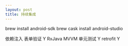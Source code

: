 ```yaml
---
layout: post
title: 持续集成
---
```


brew install android-sdk
brew cask install android-studio

依赖注入
表单验证 Y
RxJava
MVVM
单元测试 Y
retrofit Y
